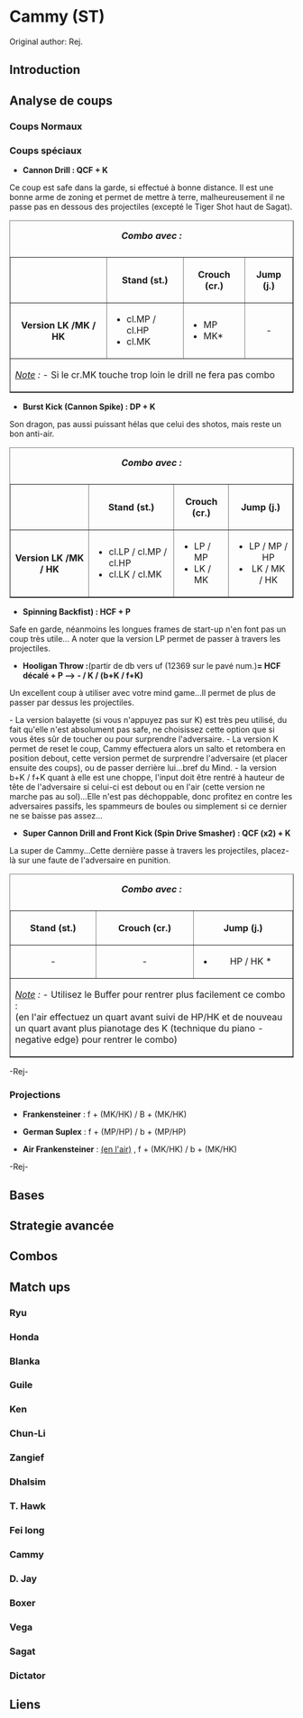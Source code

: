 # Cammy (ST)

Original author: Rej.

## Introduction

## Analyse de coups

### Coups Normaux

### Coups spéciaux

- **Cannon Drill : QCF + K**

Ce coup est safe dans la garde, si effectué à bonne distance. Il est une
bonne arme de zoning et permet de mettre à terre, malheureusement il ne
passe pas en dessous des projectiles (excepté le Tiger Shot haut de
Sagat).

<table class="wikitable centre" border="1" >
<caption>

***Combo avec :***

</caption>
<tr>
<td>
</td>
<th scope="col">

Stand (st.)

</th>
<th scope="col">

Crouch (cr.)

</th>
<th scope="col">

Jump (j.)

</th>
</tr>
<tr>
<th scope="row">

Version LK /MK / HK

</th>
<td>

- cl.MP / cl.HP
- cl.MK

</td>
<td>

- MP
- MK\*

</td>
<td align="center">

\-

</td>
</tr>
<tr>
<td colspan="4">

*<u>Note</u> :* - Si le cr.MK touche trop loin le drill ne fera pas
combo

</td>
</tr>
</table>

- **Burst Kick (Cannon Spike) : DP + K**

Son dragon, pas aussi puissant hélas que celui des shotos, mais reste un
bon anti-air.

<table class="wikitable centre" border="1" >
<caption>

***Combo avec :***

</caption>
<tr>
<td>
</td>
<th scope="col">

Stand (st.)

</th>
<th scope="col">

Crouch (cr.)

</th>
<th scope="col">

Jump (j.)

</th>
</tr>
<tr>
<th scope="row">

Version LK /MK / HK

</th>
<td>

- cl.LP / cl.MP / cl.HP
- cl.LK / cl.MK

</td>
<td>

- LP / MP
- LK / MK

</td>
<td align="center">

- LP / MP / HP
- LK / MK / HK

</td>
</tr>
</table>

- **Spinning Backfist) : HCF + P**

Safe en garde, néanmoins les longues frames de start-up n'en font pas un
coup très utile... A noter que la version LP permet de passer à travers
les projectiles.

- **Hooligan Throw :**(partir de db vers uf (12369 sur le pavé num.)**=
  HCF décalé + P --\> - / K / (b+K / f+K)**

Un excellent coup à utiliser avec votre mind game...Il permet de plus de
passer par dessus les projectiles.

\- La version balayette (si vous n'appuyez pas sur K) est très peu
utilisé, du fait qu'elle n'est absolument pas safe, ne choisissez cette
option que si vous êtes sûr de toucher ou pour surprendre
l'adversaire. - La version K permet de reset le coup, Cammy effectuera
alors un salto et retombera en position debout, cette version permet de
surprendre l'adversaire (et placer ensuite des coups), ou de passer
derrière lui...bref du Mind. - la version b+K / f+K quant à elle est une
choppe, l'input doit être rentré à hauteur de tête de l'adversaire si
celui-ci est debout ou en l'air (cette version ne marche pas au
sol)...Elle n'est pas déchoppable, donc profitez en contre les
adversaires passifs, les spammeurs de boules ou simplement si ce dernier
ne se baisse pas assez...

- **Super Cannon Drill and Front Kick (Spin Drive Smasher) : QCF (x2) +
  K**

La super de Cammy...Cette dernière passe à travers les projectiles,
placez-là sur une faute de l'adversaire en punition.

<table class="wikitable centre" border="1" >
<caption>

***Combo avec :***

</caption>
<tr>
<th scope="col">

Stand (st.)

</th>
<th scope="col">

Crouch (cr.)

</th>
<th scope="col">

Jump (j.)

</th>
</tr>
<tr>
<td align="center">

\-

</td>
<td align="center">

\-

</td>
<td align="center">

- HP / HK \*

</td>
</tr>
<tr>
<td colspan="4">

*<u>Note</u> :* - Utilisez le Buffer pour rentrer plus facilement ce
combo :  
(en l'air effectuez un quart avant suivi de HP/HK et de nouveau un quart
avant plus pianotage des K (technique du piano - negative edge) pour
rentrer le combo)

</td>
</tr>
</table>

-Rej-

### Projections

- **Frankensteiner** : f + (MK/HK) / B + (MK/HK)

<!-- -->

- **German Suplex** : f + (MP/HP) / b + (MP/HP)

<!-- -->

- **Air Frankensteiner** : <u>(en l'air)</u> , f + (MK/HK) / b + (MK/HK)

-Rej-

## Bases

## Strategie avancée

## Combos

## Match ups

### Ryu

### Honda

### Blanka

### Guile

### Ken

### Chun-Li

### Zangief

### Dhalsim

### T. Hawk

### Fei long

### Cammy

### D. Jay

### Boxer

### Vega

### Sagat

### Dictator

## Liens

